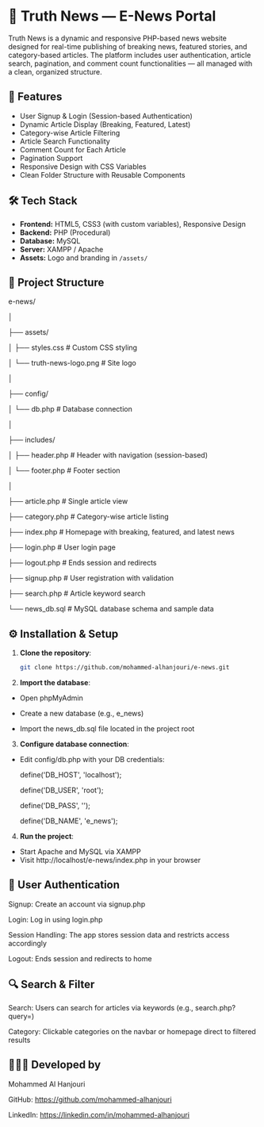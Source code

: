# 📰 Truth News — E-News Portal

Truth News is a dynamic and responsive PHP-based news website designed for real-time publishing of breaking news, featured stories, and category-based articles. The platform includes user authentication, article search, pagination, and comment count functionalities — all managed with a clean, organized structure.

## 🚀 Features

- User Signup & Login (Session-based Authentication)
- Dynamic Article Display (Breaking, Featured, Latest)
- Category-wise Article Filtering
- Article Search Functionality
- Comment Count for Each Article
- Pagination Support
- Responsive Design with CSS Variables
- Clean Folder Structure with Reusable Components

## 🛠️ Tech Stack

- **Frontend:** HTML5, CSS3 (with custom variables), Responsive Design
- **Backend:** PHP (Procedural)
- **Database:** MySQL
- **Server:** XAMPP / Apache
- **Assets:** Logo and branding in `/assets/`

## 📁 Project Structure

e-news/

│

├── assets/

│ ├── styles.css # Custom CSS styling

│ └── truth-news-logo.png # Site logo

│

├── config/

│ └── db.php # Database connection

│

├── includes/

│ ├── header.php # Header with navigation (session-based)

│ └── footer.php # Footer section

│

├── article.php # Single article view

├── category.php # Category-wise article listing

├── index.php # Homepage with breaking, featured, and latest news

├── login.php # User login page

├── logout.php # Ends session and redirects

├── signup.php # User registration with validation

├── search.php # Article keyword search

└── news_db.sql # MySQL database schema and sample data


## ⚙️ Installation & Setup

1. **Clone the repository**:
   ```bash
   git clone https://github.com/mohammed-alhanjouri/e-news.git

2. **Import the database**:

  - Open phpMyAdmin

  - Create a new database (e.g., e_news)

  - Import the news_db.sql file located in the project root

3. **Configure database connection**:
   
  - Edit config/db.php with your DB credentials:

    define('DB_HOST', 'localhost');

    define('DB_USER', 'root');

    define('DB_PASS', '');

    define('DB_NAME', 'e_news');

4. **Run the project**:
  - Start Apache and MySQL via XAMPP
  - Visit http://localhost/e-news/index.php in your browser

## 👤 User Authentication

Signup: Create an account via signup.php

Login: Log in using login.php

Session Handling: The app stores session data and restricts access accordingly

Logout: Ends session and redirects to home


## 🔍 Search & Filter

Search: Users can search for articles via keywords (e.g., search.php?query=)

Category: Clickable categories on the navbar or homepage direct to filtered results

## 🧑🏻‍💻 Developed by

Mohammed Al Hanjouri

GitHub: https://github.com/mohammed-alhanjouri

LinkedIn: https://linkedin.com/in/mohammed-alhanjouri
